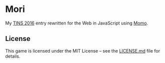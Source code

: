 # Mori

My [TINS 2016](https://github.com/ecj2/mori) entry rewritten for the Web in JavaScript using [Momo](https://github.com/ecj2/momo/).

## License

This game is licensed under the MIT License &ndash; see the [LICENSE.md](https://github.com/ecj2/mori-js/blob/master/LICENSE.md) file for details.

